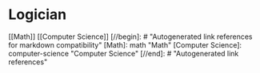 # Logician

[[Math]] [[Computer Science]]
[//begin]: # "Autogenerated link references for markdown compatibility"
[Math]: math "Math"
[Computer Science]: computer-science "Computer Science"
[//end]: # "Autogenerated link references"
